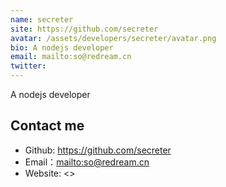 ```yaml
---
name: secreter
site: https://github.com/secreter
avatar: /assets/developers/secreter/avatar.png
bio: A nodejs developer
email: mailto:so@redream.cn
twitter: 
---
```


A nodejs developer

## Contact me

- Github: <https://github.com/secreter>
- Email：<mailto:so@redream.cn>
- Website: <>
